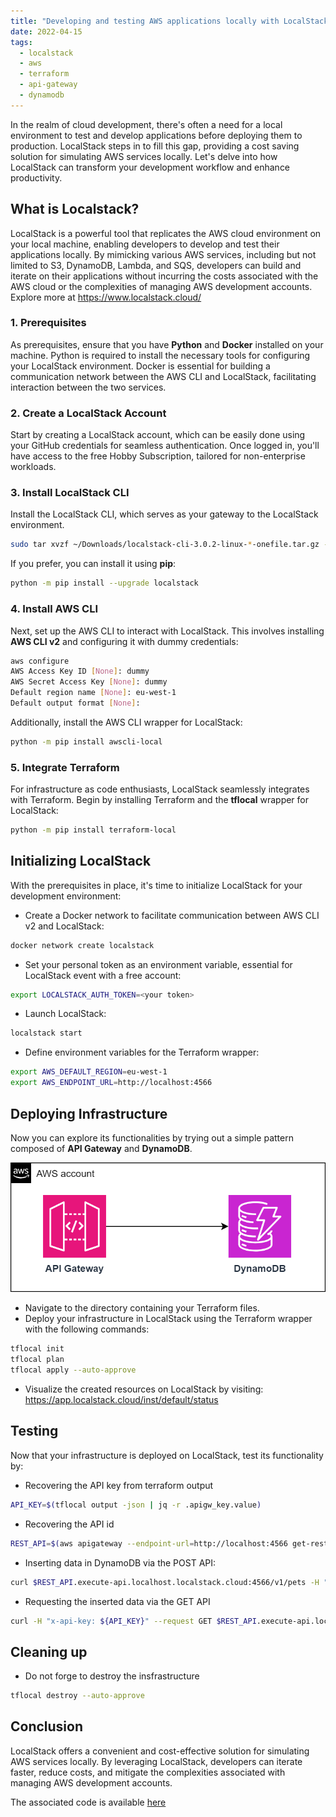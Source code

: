 ```yaml
---
title: "Developing and testing AWS applications locally with LocalStack"
date: 2022-04-15
tags:
  - localstack
  - aws
  - terraform
  - api-gateway
  - dynamodb
---
```


In the realm of cloud development, there's often a need for a local environment to test and develop applications before deploying them to production. LocalStack steps in to fill this gap, providing a cost saving solution for simulating AWS services locally. Let's delve into how LocalStack can transform your development workflow and enhance productivity.

## What is Localstack?
LocalStack is a powerful tool that replicates the AWS cloud environment on your local machine, enabling developers to develop and test their applications locally. By mimicking various AWS services, including but not limited to S3, DynamoDB, Lambda, and SQS, developers can build and iterate on their applications without incurring the costs associated with the AWS cloud or the complexities of managing AWS development accounts.
Explore more at https://www.localstack.cloud/

### 1. Prerequisites
As prerequisites, ensure that you have **Python** and **Docker** installed on your machine. Python is required to install the necessary tools for configuring your LocalStack environment. Docker is essential for building a communication network between the AWS CLI and LocalStack, facilitating interaction between the two services.

### 2. Create a LocalStack Account
Start by creating a LocalStack account, which can be easily done using your GitHub credentials for seamless authentication. Once logged in, you'll have access to the free Hobby Subscription, tailored for non-enterprise workloads.

### 3. Install LocalStack CLI
Install the LocalStack CLI, which serves as your gateway to the LocalStack environment.
```sh
sudo tar xvzf ~/Downloads/localstack-cli-3.0.2-linux-*-onefile.tar.gz -C /usr/local/bin
```
If you prefer, you can install it using **pip**:
```sh
python -m pip install --upgrade localstack
```

### 4. Install AWS CLI
Next, set up the AWS CLI to interact with LocalStack. This involves installing **AWS CLI v2** and configuring it with dummy credentials:
```sh
aws configure
AWS Access Key ID [None]: dummy
AWS Secret Access Key [None]: dummy
Default region name [None]: eu-west-1
Default output format [None]:
```
Additionally, install the AWS CLI wrapper for LocalStack:
```sh
python -m pip install awscli-local
```

### 5. Integrate Terraform
For infrastructure as code enthusiasts, LocalStack seamlessly integrates with Terraform. Begin by installing Terraform and the **tflocal** wrapper for LocalStack:
```sh
python -m pip install terraform-local
```

## Initializing LocalStack
With the prerequisites in place, it's time to initialize LocalStack for your development environment:
- Create a Docker network to facilitate communication between AWS CLI v2 and LocalStack:
```sh
docker network create localstack
```
- Set your personal token as an environment variable, essential for LocalStack event with a free account:
```sh
export LOCALSTACK_AUTH_TOKEN=<your token>
```
- Launch LocalStack:
```sh
localstack start
```
- Define environment variables for the Terraform wrapper:
```sh
export AWS_DEFAULT_REGION=eu-west-1
export AWS_ENDPOINT_URL=http://localhost:4566
```

## Deploying Infrastructure
Now you can explore its functionalities by trying out a simple pattern composed of **API Gateway** and **DynamoDB**.

<img src="../assets/images/apigateway_dynamodb.png" alt="apigateway_dynamodb.png" style="width:800px;height:auto;">

- Navigate to the directory containing your Terraform files.
- Deploy your infrastructure in LocalStack using the Terraform wrapper with the following commands:
```sh
tflocal init
tflocal plan
tflocal apply --auto-approve
```
- Visualize the created resources on LocalStack by visiting: https://app.localstack.cloud/inst/default/status

## Testing
Now that your infrastructure is deployed on LocalStack, test its functionality by:
- Recovering the API key from terraform output
```sh
API_KEY=$(tflocal output -json | jq -r .apigw_key.value)
```
- Recovering the API id
```sh
REST_API=$(aws apigateway --endpoint-url=http://localhost:4566 get-rest-apis | jq -r '.items[0].id')
```
- Inserting data in DynamoDB via the POST API:
```sh
curl $REST_API.execute-api.localhost.localstack.cloud:4566/v1/pets -H "x-api-key: ${API_KEY}" -H 'Content-Type: application/json' --request POST --data-raw '{ "PetType": "dog", "PetName": "tito", "PetPrice": 250 }'
```
- Requesting the inserted data via the GET API
```sh
curl -H "x-api-key: ${API_KEY}" --request GET $REST_API.execute-api.localhost.localstack.cloud:4566/v1/pets/dog
```

## Cleaning up
- Do not forge to destroy the insfrastructure
```sh
tflocal destroy --auto-approve
```

## Conclusion
LocalStack offers a convenient and cost-effective solution for simulating AWS services locally. By leveraging LocalStack, developers can iterate faster, reduce costs, and mitigate the complexities associated with managing AWS development accounts.

The associated code is available [here](https://github.com/veben/aws_tf_apigateway_dynamodb) 